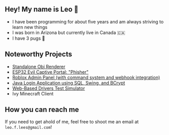 ## Hey! My name is Leo 👋
- I have been programming for about five years and am always striving to learn new things 
- I was born in Arizona but currently live in Canada 🇨🇦 
- I have 3 pugs 🐶

## Noteworthy Projects
* [Standalone Obj Renderer](https://github.com/LeoL6/Obj-Renderer)
* [ESP32 Evil Captive Portal: "Phisher"](https://github.com/LeoL6/Phisher)
* [Roblox Admin Panel (with command system and webhook integration)](https://github.com/LeoL6/Roblox-Admin-Panel)
* [Java Login Application using SQL, Swing, and BCrypt](https://github.com/LeoL6/minecraft-cheat-installer)
* [Web-Based Drivers Test Simulator](https://github.com/LeoL6/Driving-Sim)
* Ivy Minecraft Client

## How you can reach me
If you need to get ahold of me, feel free to shoot me an email at `leo.f.lees@gmail.com`!

<!--
**LeoL6/LeoL6** is a ✨ _special_ ✨ repository because its `README.md` (this file) appears on your GitHub profile.

Here are some ideas to get you started:

- 🔭 I’m currently working on ...
- 🌱 I’m currently learning ...
- 👯 I’m looking to collaborate on ...
- 🤔 I’m looking for help with ...
- 💬 Ask me about ...
- 📫 How to reach me: ...
- 😄 Pronouns: ...
- ⚡ Fun fact: ...
-->
